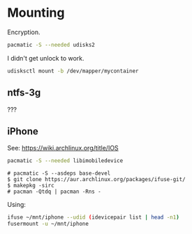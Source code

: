 # Mounting

Encryption.

```sh
pacmatic -S --needed udisks2
```

I didn't get unlock to work.

```sh
udisksctl mount -b /dev/mapper/mycontainer
```


## ntfs-3g

???


## iPhone

See: <https://wiki.archlinux.org/title/IOS>

```sh
pacmatic -S --needed libimobiledevice
```

```
# pacmatic -S --asdeps base-devel
$ git clone https://aur.archlinux.org/packages/ifuse-git/
$ makepkg -sirc
# pacman -Qtdq | pacman -Rns -
```

Using:

```sh
ifuse ~/mnt/iphone --udid (idevicepair list | head -n1)
fusermount -u ~/mnt/iphone
```
